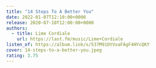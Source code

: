 ```yaml
---
title: "14 Steps To A Better You"
date: 2022-01-07T12:10:00+0000
release: 2020-07-10T12:00:00+0000
authors:
  - title: Lime Cordiale
    url: https://last.fm/music/Lime+Cordiale
listen_of: https://album.link/s/537M91OtVxaFAgF4HYcQKY
cover: 14-steps-to-a-better-you.jpeg
rating: 3.75
---
```

